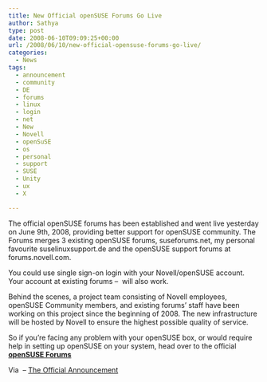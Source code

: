 ```yaml
---
title: New Official openSUSE Forums Go Live
author: Sathya
type: post
date: 2008-06-10T09:09:25+00:00
url: /2008/06/10/new-official-opensuse-forums-go-live/
categories:
  - News
tags:
  - announcement
  - community
  - DE
  - forums
  - linux
  - login
  - net
  - New
  - Novell
  - openSuSE
  - os
  - personal
  - support
  - SUSE
  - Unity
  - ux
  - X

---
```

The official openSUSE forums has been established and went live yesterday on June 9th, 2008, providing better support for openSUSE community. The Forums merges 3 existing openSUSE forums, suseforums.net, my personal favourite suselinuxsupport.de and the openSUSE support forums at forums.novell.com.

You could use single sign-on login with your Novell/openSUSE account. Your account at existing forums &#8211;  will also work.

Behind the scenes, a project team consisting of Novell employees, openSUSE Community members, and existing forums’ staff have been working on this project since the beginning of 2008. The new infrastructure will be hosted by Novell to ensure the highest possible quality of service.

So if you&#8217;re facing any problem with your openSUSE box, or would require help in setting up openSUSE on your system, head over to the official **[openSUSE Forums][1]**

Via  &#8211; [The Official Announcement][2]

 [1]: http://forums.opensuse.org
 [2]: http://lizards.opensuse.org/2008/06/10/welcome-to-the-official-opensuse-forums/